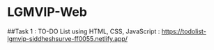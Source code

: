 # LGMVIP-Web
##Task 1 : TO-DO List using HTML, CSS, JavaScript : https://todolist-lgmvip-siddheshsurve-ff0055.netlify.app/
